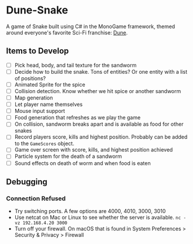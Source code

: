 # Dune-Snake

<!-- TODO ![Gameplay Image](./gameplay.png) -->

A game of Snake built using C# in the MonoGame framework, themed around everyone's favorite Sci-Fi franchise: [Dune](https://www.sfgate.com/sf-culture/article/dune-part-two-review-18678628.php).

<!-- ## Project Description -->

<!-- TODO -->
<!-- Screenshots: -->

## Items to Develop

- [ ] Pick head, body, and tail texture for the sandworm
- [ ] Decide how to build the snake. Tons of entities? Or one entity with a list of positions?
- [ ] Animated Sprite for the spice
- [ ] Collision detection. Know whether we hit spice or another sandworm
- [ ] Map generation
- [ ] Let player name themselves
- [ ] Mouse input support
- [ ] Food generation that refreshes as we play the game
- [ ] On collision, sandworm breaks apart and is available as food for other snakes
- [ ] Record players score, kills and highest position. Probably can be added to the `GameScores` object.
- [ ] Game over screen with score, kills, and highest position achieved
- [ ] Particle system for the death of a sandworm
- [ ] Sound effects on death of worm and when food is eaten

## Debugging

### Connection Refused

- Try switching ports. A few options are 4000, 4010, 3000, 3010
- Use netcat on Mac or Linux to see whether the server is available.
  `nc -vz 192.168.4.20 3000`
- Turn off your firewall. On macOS that is found in System Preferences > Security & Privacy > Firewall
